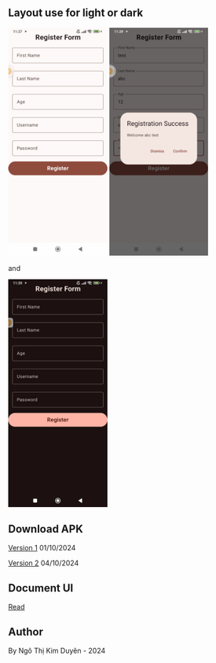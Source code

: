## Layout use for light or dark

<img src="https://github.com/duyenqa/images/blob/main/screen01.jpg"  width="40%" alt="screen 1">

<img src="https://github.com/duyenqa/images/blob/main/screen02.jpg"  width="40%" alt="screen 2">

and

<img src="https://github.com/duyenqa/images/blob/main/screen03.jpg"  width="40%" alt="screen 3">

## Download APK
[Version 1](https://drive.google.com/drive/folders/1P3qXWOiYalJknPU319sv1Vm6uFKgKiSB?usp=sharing) 01/10/2024

[Version 2](https://drive.google.com/drive/folders/1sJnSjjsMisQ8n5W6pymhlaYHWl0NJ-04?usp=sharing) 04/10/2024

## Document UI
[Read](https://developer.android.com/develop/ui/compose/components)

## Author
By Ngô Thị Kim Duyên - 2024
